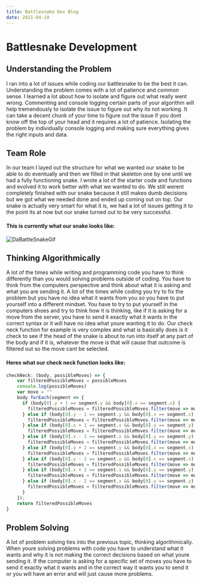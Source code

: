 ```yaml
---
title: Battlesnake Dev Blog
date: 2021-04-19
---
```


# Battlesnake Development

## Understanding the Problem
I ran into a lot of issues while coding our battlesnake to be the best it can. Understanding the problem comes with a lot of patience and common sense. I learned a lot about how to isolate and figure out what really went wrong. Commenting and console logging certain parts of your algorithm will help tremendously to isolate the issue to figure out why its not working. It can take a decent chunk of your time to figure out the issue if you dont know off the top of your head and it requires a lot of patience. Isolating the problem by individually console logging and making sure everything gives the right inputs and data. 

## Team Role
In our team I layed out the structure for what we wanted our snake to be able to do eventually and then we filled in that skeleton one by one until we had a fully functioning snake. I wrote a lot of the starter code and functions and evolved it to work better with what we wanted to do. We still werent completely finished with our snake because it still makes dumb decisions but we got what we needed done and ended up coming out on top. Our snake is actually very smart for what it is, we had a lot of issues getting it to the point its at now but our snake turned out to be very successful. 

#### This is currently what our snake looks like:

![DaBattleSnakeGif](https://exporter.battlesnake.com/games/c6543c35-e206-4246-9832-70732ff95b18/gif.gif)

## Thinking Algorithmically
A lot of the times while writing and programming code you have to think differently than you would solving problems outside of coding. You have to think from the computers perspective and think about what it is asking and what you are sending it. A lot of the times while coding you try to fix the problem but you have no idea what it wants from you so you have to put yourself into a different mindset. You have to try to put yourself in the computers shoes and try to think how it is thinking, like if it is asking for a move from the server, you have to send it exactly what it wants in the correct syntax or it will have no idea what youre wanting it to do. Our check neck function for example is very complex and what is basically does is it check to see if the head of the snake is about to run into itself at any part of the body and if it is, whatever the move is that will cause that outcome is filtered out so the move cant be selected. 

#### Heres what our check neck function looks like:

````Javascript
checkNeck: (body, possibleMoves) => {
    var filteredPossibleMoves = possibleMoves
    console.log(possibleMoves)
    var move = ""
    body.forEach(segment => {
      if (body[0].y + 1 == segment.y && body[0].x == segment.x) {
        filteredPossibleMoves = filteredPossibleMoves.filter(move => move != "up")
      } else if (body[0].y - 1 == segment.y && body[0].x == segment.x) {
        filteredPossibleMoves = filteredPossibleMoves.filter(move => move != "down")
      } else if (body[0].x + 1 == segment.x && body[0].y == segment.y) {
        filteredPossibleMoves = filteredPossibleMoves.filter(move => move != "right")
      } else if (body[0].x - 1 == segment.x && body[0].y == segment.y) {
        filteredPossibleMoves = filteredPossibleMoves.filter(move => move != "left")
      } else if (body[0].y + 2 == segment.y && body[0].x == segment.x) {
        filteredPossibleMoves = filteredPossibleMoves.filter(move => move != "up")
      } else if (body[0].y - 2 == segment.y && body[0].x == segment.x) {
        filteredPossibleMoves = filteredPossibleMoves.filter(move => move != "down")
      } else if (body[0].x + 2 == segment.x && body[0].y == segment.y) {
        filteredPossibleMoves = filteredPossibleMoves.filter(move => move != "right")
      } else if (body[0].x - 2 == segment.x && body[0].y == segment.y) {
        filteredPossibleMoves = filteredPossibleMoves.filter(move => move != "left")
      }
    });
    return filteredPossibleMoves
}
````

## Problem Solving
A lot of problem solving ties into the previous topic, thinking algorithmically. When youre solving problems with code you have to understand what it wants and why it is not making the correct decisions based on what youre sending it. If the computer is asking for a specific set of moves you have to send it exactly what it wants and in the correct way it wants you to send it or you will have an error and will just cause more problems. 

